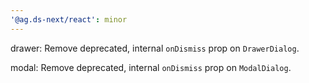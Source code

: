 ```yaml
---
'@ag.ds-next/react': minor
---
```


drawer: Remove deprecated, internal `onDismiss` prop on `DrawerDialog`.

modal: Remove deprecated, internal `onDismiss` prop on `ModalDialog`.
